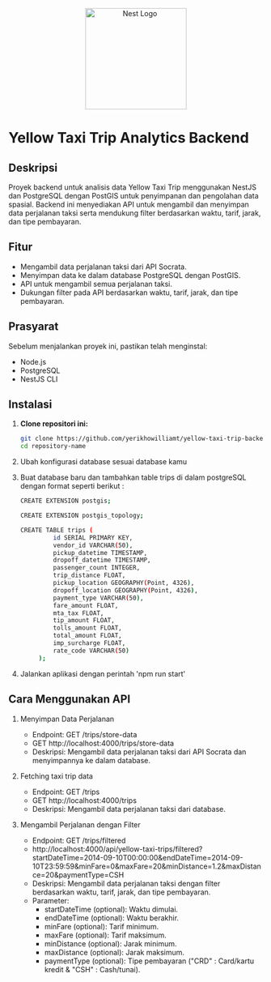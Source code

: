 <p align="center">
  <a href="http://nestjs.com/" target="blank"><img src="https://nestjs.com/img/logo-small.svg" width="200" alt="Nest Logo" /></a>
</p>

# Yellow Taxi Trip Analytics Backend

## Deskripsi

Proyek backend untuk analisis data Yellow Taxi Trip menggunakan NestJS dan PostgreSQL dengan PostGIS untuk penyimpanan dan pengolahan data spasial. Backend ini menyediakan API untuk mengambil dan menyimpan data perjalanan taksi serta mendukung filter berdasarkan waktu, tarif, jarak, dan tipe pembayaran.

## Fitur

- Mengambil data perjalanan taksi dari API Socrata.
- Menyimpan data ke dalam database PostgreSQL dengan PostGIS.
- API untuk mengambil semua perjalanan taksi.
- Dukungan filter pada API berdasarkan waktu, tarif, jarak, dan tipe pembayaran.

## Prasyarat

Sebelum menjalankan proyek ini, pastikan telah menginstal:

- Node.js
- PostgreSQL
- NestJS CLI

## Instalasi

1. **Clone repositori ini:**

   ```bash
   git clone https://github.com/yerikhowilliamt/yellow-taxi-trip-backend.git
   cd repository-name

2. Ubah konfigurasi database sesuai database kamu

3. Buat database baru dan tambahkan table trips di dalam postgreSQL dengan format seperti berikut :
   ```bash
   CREATE EXTENSION postgis;
   ```
   ```bash
   CREATE EXTENSION postgis_topology;
   ```
   ```bash
   CREATE TABLE trips (
    		id SERIAL PRIMARY KEY,
    		vendor_id VARCHAR(50),
    		pickup_datetime TIMESTAMP,
    		dropoff_datetime TIMESTAMP,
    		passenger_count INTEGER,
    		trip_distance FLOAT,
    		pickup_location GEOGRAPHY(Point, 4326),
    		dropoff_location GEOGRAPHY(Point, 4326),
    		payment_type VARCHAR(50),
    		fare_amount FLOAT,
    		mta_tax FLOAT,
    		tip_amount FLOAT,
    		tolls_amount FLOAT,
    		total_amount FLOAT,
    		imp_surcharge FLOAT,
    		rate_code VARCHAR(50)
		);
   ```

5. Jalankan aplikasi dengan perintah 'npm run start'


## Cara Menggunakan API

1. Menyimpan Data Perjalanan
   - Endpoint: GET /trips/store-data
   - GET http://localhost:4000/trips/store-data
   - Deskripsi: Mengambil data perjalanan taksi dari API Socrata dan menyimpannya ke dalam database.

2. Fetching taxi trip data
   - Endpoint: GET /trips
   - GET http://localhost:4000/trips
   - Deskripsi: Mengambil data perjalanan taksi dari database.

3. Mengambil Perjalanan dengan Filter
   - Endpoint: GET /trips/filtered
   - http://localhost:4000/api/yellow-taxi-trips/filtered?startDateTime=2014-09-10T00:00:00&endDateTime=2014-09-10T23:59:59&minFare=0&maxFare=20&minDistance=1.2&maxDistance=20&paymentType=CSH
   - Deskripsi: Mengambil data perjalanan taksi dengan filter berdasarkan waktu, tarif, jarak, dan tipe pembayaran.
   - Parameter:
     - startDateTime (optional): Waktu dimulai.
     - endDateTime (optional): Waktu berakhir.
     - minFare (optional): Tarif minimum.
     - maxFare (optional): Tarif maksimum.
     - minDistance (optional): Jarak minimum.
     - maxDistance (optional): Jarak maksimum.
     - paymentType (optional): Tipe pembayaran ("CRD" : Card/kartu kredit & "CSH" : Cash/tunai).
